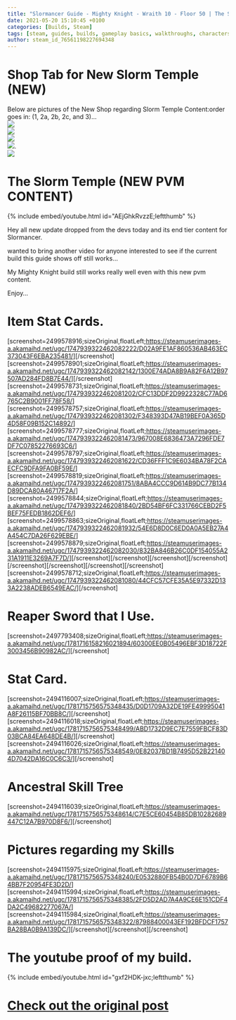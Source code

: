 ```yaml
---
title: "Slormancer Guide - Mighty Knight - Wraith 10 - Floor 50 | The Slorm Temple - Floor 101 | Relevant Guide"
date: 2021-05-20 15:10:45 +0100
categories: [Builds, Steam]
tags: [steam, guides, builds, gameplay basics, walkthroughs, characters, classes, loot, crafting, weapons, english, maps or levels, achievements]
author: steam_id_76561198227694348
---
```

# Shop Tab for New Slorm Temple (NEW)

Below are pictures of the New Shop regarding Slorm Temple Content:order goes in: (1, 2a, 2b, 2c, and 3)…  
![](/assets/steam_guides/2492510028/24252030)  
![](/assets/steam_guides/2492510028/24252034)  
![](/assets/steam_guides/2492510028/24252039)  
![](/assets/steam_guides/2492510028/24252047).  
![](/assets/steam_guides/2492510028/24252054)

# The Slorm Temple (NEW PVM CONTENT)

{% include embed/youtube.html id="AEjGhkRvzzE;leftthumb" %}  
  
  
Hey all new update dropped from the devs today and its end tier content for Slormancer.  
  
wanted to bring another video for anyone interested to see if the current build this guide shows off still works…   
  
My Mighty Knight build still works really well even with this new pvm content.  
  
Enjoy…

# Item Stat Cards.

[screenshot=2499578916;sizeOriginal,floatLeft;<https://steamuserimages-a.akamaihd.net/ugc/1747939322462082222/D02A9FE1AF860536AB463EC373043F6EBA235481/>][/screenshot][screenshot=2499578901;sizeOriginal,floatLeft;<https://steamuserimages-a.akamaihd.net/ugc/1747939322462082142/1300E74ADA8B9A82F6A12B97507AD284FD8B7E44/>][/screenshot][screenshot=2499578731;sizeOriginal,floatLeft;<https://steamuserimages-a.akamaihd.net/ugc/1747939322462081202/CFC13DDF2D9922328C77AD6765C2B9001FF78F58/>][screenshot=2499578757;sizeOriginal,floatLeft;<https://steamuserimages-a.akamaihd.net/ugc/1747939322462081302/F348393D47AB19BEF0A365D4D58F09B152C14892/>][screenshot=2499578777;sizeOriginal,floatLeft;<https://steamuserimages-a.akamaihd.net/ugc/1747939322462081473/967008E6836473A7296FDE7DF7C07852276693C6/>][screenshot=2499578797;sizeOriginal,floatLeft;<https://steamuserimages-a.akamaihd.net/ugc/1747939322462081622/CD36FFF1C9E6034BA78F2CAECFC9DFA9FA0BF59E/>][screenshot=2499578819;sizeOriginal,floatLeft;<https://steamuserimages-a.akamaihd.net/ugc/1747939322462081751/8ABA4CCC9D614B9DC77B134D89DCA80A46717F2A/>][screenshot=2499578844;sizeOriginal,floatLeft;<https://steamuserimages-a.akamaihd.net/ugc/1747939322462081840/2BD54BF6FC331766CEBD2F5BEF75FEDB1862DEF6/>][screenshot=2499578863;sizeOriginal,floatLeft;<https://steamuserimages-a.akamaihd.net/ugc/1747939322462081932/54E6D8D0C6ED0A0A5EB27A4A454C7DA26F629EBE/>][screenshot=2499578879;sizeOriginal,floatLeft;<https://steamuserimages-a.akamaihd.net/ugc/1747939322462082030/832BA846B26C0DF154055A231A1911E3269A7F7D/>][/screenshot][/screenshot][/screenshot][/screenshot][/screenshot][/screenshot][/screenshot][/screenshot][screenshot=2499578712;sizeOriginal,floatLeft;<https://steamuserimages-a.akamaihd.net/ugc/1747939322462081080/44CFC57CFE35A5E97332D133A2238ADEB6549EAC/>][/screenshot]

# Reaper Sword that I Use.

[screenshot=2497793408;sizeOriginal,floatLeft;<https://steamuserimages-a.akamaihd.net/ugc/1781716158216021894/60300EE0B05496EBF3D18722F3003456B90982AC/>][/screenshot]

# Stat Card.

[screenshot=2494116007;sizeOriginal,floatLeft;<https://steamuserimages-a.akamaihd.net/ugc/1781715756575348435/D0D1709A32DE19FE49995041A8F26115BF70BB8C/>][/screenshot]  
[screenshot=2494116018;sizeOriginal,floatLeft;<https://steamuserimages-a.akamaihd.net/ugc/1781715756575348499/ABD1732D9EC7E7559FBCF83D03BCA84EA648DE4B/>][/screenshot]  
[screenshot=2494116026;sizeOriginal,floatLeft;<https://steamuserimages-a.akamaihd.net/ugc/1781715756575348549/0E82037BD1B7495D52B221404D7042DA16C0C6C3/>][/screenshot]

# Ancestral Skill Tree

[screenshot=2494116039;sizeOriginal,floatLeft;<https://steamuserimages-a.akamaihd.net/ugc/1781715756575348614/C7E5CE60454B85DB10282689447C12A7B970D8F6/>][/screenshot]

# Pictures regarding my Skills

[screenshot=2494115975;sizeOriginal,floatLeft;<https://steamuserimages-a.akamaihd.net/ugc/1781715756575348240/E0532880FB54B0D7DF6789B64BB7F20954FE3D2D/>][screenshot=2494115994;sizeOriginal,floatLeft;<https://steamuserimages-a.akamaihd.net/ugc/1781715756575348385/2FD5D2AD7A4A9CE6E151CDF4DA2C49682277067A/>][screenshot=2494115984;sizeOriginal,floatLeft;<https://steamuserimages-a.akamaihd.net/ugc/1781715756575348322/87988400043EF192BFDCF1757BA28BA0B9A139DC/>][/screenshot][/screenshot][/screenshot]

# The youtube proof of my build.

{% include embed/youtube.html id="gxf2HDK-jxc;leftthumb" %}  

# <a href="https://steamcommunity.com/sharedfiles/filedetails/?id=2492510028" target="_blank">Check out the original post</a>